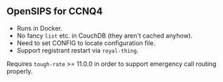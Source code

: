 OpenSIPS for CCNQ4
------------------

- Runs in Docker.
- No fancy `list` etc. in CouchDB (they aren't cached anyhow).
- Need to set CONFIG to locate configuration file.
- Support registrant restart via `royal-thing`.

Requires `tough-rate` >= 11.0.0 in order to support emergency call routing properly.
